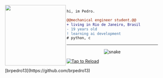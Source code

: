<img align="left" height="200" src="https://media.giphy.com/media/ao9DUiTKH60XS/giphy.gif"/>

```diff
hi, im Pedro.

@@mechanical engineer student.@@
+ living in Rio de Janeiro, Brasil
- 19 years old
! learning ai development
# python, c
```
------

<p align="center">
  <img src="https://github.com/sourabmaity/sourabmaity/blob/output/github-contribution-grid-snake.svg" alt="snake"></center>
</p>


[![Tap to Reload](https://metrics.lecoq.io/brpedro13?template=classic&base.header=0&base.metadata=0&isocalendar=1&languages=1&people=1&isocalendar.duration=half-year&languages.limit=8&languages.sections=most-used&languages.colors=github&languages.threshold=0%25&languages.indepth=false&languages.recent.load=300&languages.recent.days=14&people.limit=24&people.size=28&people.types=followers%2C%20following&people.identicons=false&people.shuffle=false&config.timezone=Asia%2FCalcutta)](https://www.github.com/brpedro13)

</details>
[brpedro13](https://github.com/brpedro13)
